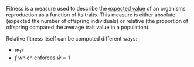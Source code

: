 Fitness is a measure used to describe the [expected value](expected_value.md) of an organisms reproduction as a function of its traits. This measure is either absolute (expected the number of offspring individuals) or relative (the proportion of offspring compared the average trait value in a population).

Relative fitness itself can be computed different ways:
- $w_1 =$
- $f$ which enforces $\bar{w}=1$ 


